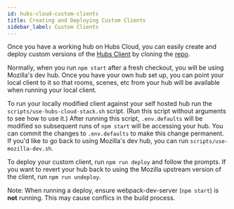 ```yaml
---
id: hubs-cloud-custom-clients
title: Creating and Deploying Custom Clients
sidebar_label: Custom Clients
---
```


Once you have a working hub on Hubs Cloud, you can easily create and deploy custom versions of the [Hubs Client](https://hubs.mozilla.com) by cloning the [repo](https://github.com/mozilla/hubs).

Normally, when you run `npm start` after a fresh checkout, you will be using Mozilla's dev hub. Once you have your own hub set up, you can point your local client to it so that rooms, scenes, etc from your hub will be available when running your local client.

To run your locally modified client against your self hosted hub run the `scripts/use-hubs-cloud-stack.sh` script. (Run this script without arguments to see how to use it.) After running this script, `.env.defaults` will be modified so subsequent runs of `npm start` will be accessing your hub. You can commit the changes to `.env.defaults` to make this change permanent. If you'd like to go back to using Mozilla's dev hub, you can run `scripts/use-mozilla-dev.sh`.

To deploy your custom client, run `npm run deploy` and follow the prompts. If you want to revert your hub back to using the Mozilla upstream version of the client, run `npm run undeploy`.

Note: When running a deploy, ensure webpack-dev-server (`npm start`) is **not** running. This may cause conflics in the build process.
